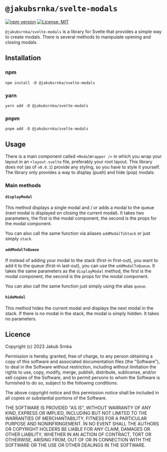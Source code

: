 # `@jakubsrnka/svelte-modals`

[![npm version](https://badge.fury.io/js/%40jakubsrnka%2Fsvelte-modals.svg)](https://badge.fury.io/js/%40jakubsrnka%2Fsvelte-modals)
[![License: MIT](https://img.shields.io/badge/License-MIT-yellow.svg)](https://opensource.org/licenses/MIT)

`@jakubsrnka/svelte-modals` is a library for Svelte that provides a simple way to create modals. There is several methods to manipulate opening and closing modals.

## Installation

### npm

`npm install -D @jakubsrnka/svelte-modals`

### yarn

`yarn add -D @jakubsrnka/svelte-modals`

### pnpm

`pnpm add -D @jakubsrnka/svelte-modals`

## Usage

There is a main component called `<ModalWrapper />` in which you wrap your layout in an `+layout.svelte` file, preferably your root layout. This library does not (as of `v0.0.1`) provide any styling, so you have to style it yourself. The library only provides a way to display (push) and hide (pop) modals.

### Main methods

#### `displayModal`

This method displays a single modal and / or adds a modal to the queue (next modal is displayed on closing the current modal). It takes two parameters, the first is the modal component, the second is the props for the modal component.

You can also call the same function via aliases `addModalToStack` or just simply `stack`.

#### `addModalToQueue`

If instead of adding your modal to the stack (first-in first-out), you want to add it to the queue (first-in last-out), you can use the `addModalToQueue`. It takes the same parameters as the `displayModal` method, the first is the modal component, the second is the props for the modal component.

You can also call the same function just simply using the alias `queue`.

#### `hideModal`

This method hides the current modal and displays the next modal in the stack. If there is no modal in the stack, the modal is simply hidden. It takes no parameters.

## Licence

Copyright (c) 2023 Jakub Srnka

Permission is hereby granted, free of charge, to any person obtaining a copy
of this software and associated documentation files (the "Software"), to deal
in the Software without restriction, including without limitation the rights
to use, copy, modify, merge, publish, distribute, sublicense, and/or sell
copies of the Software, and to permit persons to whom the Software is
furnished to do so, subject to the following conditions:

The above copyright notice and this permission notice shall be included in all
copies or substantial portions of the Software.

THE SOFTWARE IS PROVIDED "AS IS", WITHOUT WARRANTY OF ANY KIND, EXPRESS OR
IMPLIED, INCLUDING BUT NOT LIMITED TO THE WARRANTIES OF MERCHANTABILITY,
FITNESS FOR A PARTICULAR PURPOSE AND NONINFRINGEMENT. IN NO EVENT SHALL THE
AUTHORS OR COPYRIGHT HOLDERS BE LIABLE FOR ANY CLAIM, DAMAGES OR OTHER
LIABILITY, WHETHER IN AN ACTION OF CONTRACT, TORT OR OTHERWISE, ARISING FROM,
OUT OF OR IN CONNECTION WITH THE SOFTWARE OR THE USE OR OTHER DEALINGS IN THE
SOFTWARE.
